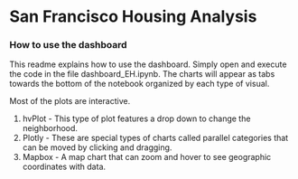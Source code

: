 # San Francisco Housing Analysis

### How to use the dashboard

This readme explains how to use the dashboard. Simply open and execute the code in the file dashboard_EH.ipynb.
The charts will appear as tabs towards the bottom of the notebook organized by each type of visual.

Most of the plots are interactive.

1. hvPlot - This type of plot features a drop down to change the neighborhood.
2. Plotly - These are special types of charts called parallel categories that can be moved by clicking and dragging.
3. Mapbox - A map chart that can zoom and hover to see geographic coordinates with data.